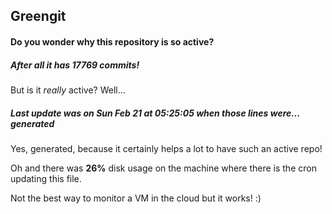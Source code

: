 ## Greengit

#### Do you wonder why this repository is so active?

##### After all it has 17769 commits!

But is it *really* active? Well...

##### Last update was on Sun Feb 21 at 05:25:05 when those lines were... generated

Yes, generated, because it certainly helps a lot to have such an active repo!

Oh and there was **26%** disk usage on the machine
where there is the cron updating this file.

Not the best way to monitor a VM in the cloud but it works! :)
